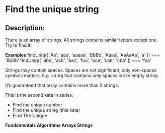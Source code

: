 # Find the unique string
## Description:
There is an array of strings. All strings contains similar letters except one. Try to find it!

__Examples__
findUniq([ 'Aa', 'aaa', 'aaaaa', 'BbBb', 'Aaaa', 'AaAaAa', 'a' ]) === 'BbBb'
findUniq([ 'abc', 'acb', 'bac', 'foo', 'bca', 'cab', 'cba' ]) === 'foo'

Strings may contain spaces. Spaces are not significant, only non-spaces symbols matters. E.g. string that contains only spaces is like empty string.

It’s guaranteed that array contains more than 2 strings.

This is the second kata in series:
- Find the unique number
- Find the unique string (this kata)
- Find The Unique

**Fundamentals Algorithms Arrays Strings**